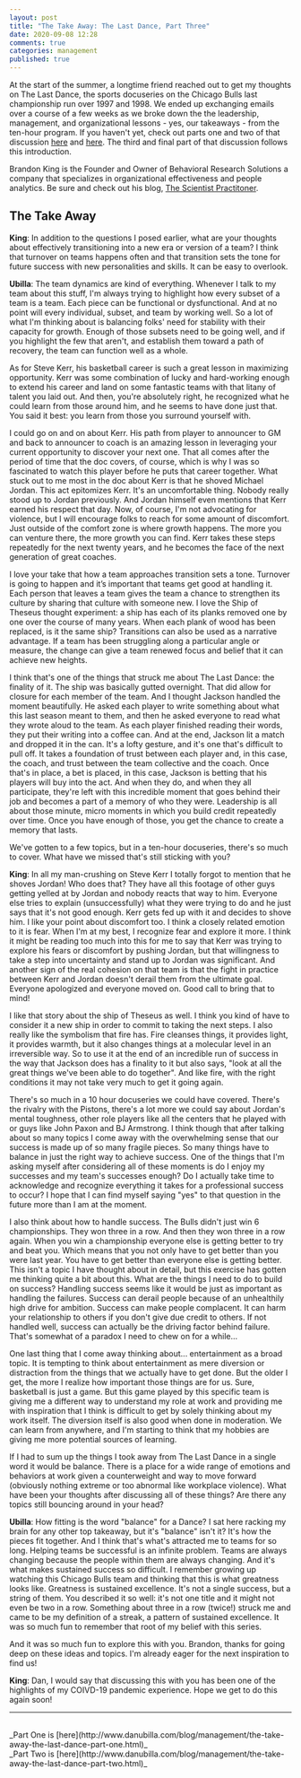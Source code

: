 ```yaml
---
layout: post
title: "The Take Away: The Last Dance, Part Three"
date: 2020-09-08 12:28
comments: true
categories: management
published: true
---
```

At the start of the summer, a longtime friend reached out to get my thoughts on The Last Dance, the sports docuseries on the Chicago Bulls last championship run over 1997 and 1998. We ended up exchanging emails over a course of a few weeks as we broke down the the leadership, management, and organizational lessons - yes, our takeaways - from the ten-hour program. If you haven't yet, check out parts one and two of that discussion [here](http://www.danubilla.com/blog/management/the-take-away-the-last-dance-part-one.html) and [here](http://www.danubilla.com/blog/management/the-take-away-the-last-dance-part-two.html). The third and final part of that discussion follows this introduction.

<!-- more -->

Brandon King is the Founder and Owner of Behavioral Research Solutions a company that specializes in organizational effectiveness and people analytics. Be sure and check out his blog, [The Scientist Practitoner](http://www.behavioralresearchsolutions.com/~behaviw1/the-scientist-practitioner-blog/).

## The Take Away
__King__: In addition to the questions I posed earlier, what are your thoughts about effectively transitioning into a new era or version of a team? I think that turnover on teams happens often and that transition sets the tone for future success with new personalities and skills. It can be easy to overlook.

__Ubilla__: The team dynamics are kind of everything. Whenever I talk to my team about this stuff, I'm always trying to highlight how every subset of a team is a team. Each piece can be functional or dysfunctional. And at no point will every individual, subset, and team by working well. So a lot of what I'm thinking about is balancing folks' need for stability with their capacity for growth. Enough of those subsets need to be going well, and if you highlight the few that aren't, and establish them toward a path of recovery, the team can function well as a whole.

As for Steve Kerr, his basketball career is such a great lesson in maximizing opportunity. Kerr was some combination of lucky and hard-working enough to extend his career and land on some fantastic teams with that litany of talent you laid out. And then, you're absolutely right, he recognized what he could learn from those around him, and he seems to have done just that. You said it best: you learn from those you surround yourself with.

I could go on and on about Kerr. His path from player to announcer to GM and back to announcer to coach is an amazing lesson in leveraging your current opportunity to discover your next one. That all comes after the period of time that the doc covers, of course, which is why I was so fascinated to watch this player before he puts that career together. What stuck out to me most in the doc about Kerr is that he shoved Michael Jordan. This act epitomizes Kerr. It's an uncomfortable thing. Nobody really stood up to Jordan previously. And Jordan himself even mentions that Kerr earned his respect that day. Now, of course, I'm not advocating for violence, but I will encourage folks to reach for some amount of discomfort. Just outside of the comfort zone is where growth happens. The more you can venture there, the more growth you can find. Kerr takes these steps repeatedly for the next twenty years, and he becomes the face of the next generation of great coaches.

I love your take that how a team approaches transition sets a tone. Turnover is going to happen and it’s important that teams get good at handling it. Each person that leaves a team gives the team a chance to strengthen its culture by sharing that culture with someone new. I love the Ship of Theseus thought experiment: a ship has each of its planks removed one by one over the course of many years. When each plank of wood has been replaced, is it the same ship? Transitions can also be used as a narrative advantage. If a team has been struggling along a particular angle or measure, the change can give a team renewed focus and belief that it can achieve new heights.

I think that's one of the things that struck me about The Last Dance: the finality of it. The ship was basically gutted overnight. That did allow for closure for each member of the team. And I thought Jackson handled the moment beautifully. He asked each player to write something about what this last season meant to them, and then he asked everyone to read what they wrote aloud to the team. As each player finished reading their words, they put their writing into a coffee can. And at the end, Jackson lit a match and dropped it in the can. It's a lofty gesture, and it's one that's difficult to pull off. It takes a foundation of trust between each player and, in this case, the coach, and trust between the team collective and the coach. Once that's in place, a bet is placed, in this case, Jackson is betting that his players will buy into the act. And when they do, and when they all participate, they're left with this incredible moment that goes behind their job and becomes a part of a memory of who they were. Leadership is all about those minute, micro moments in which you build credit repeatedly over time. Once you have enough of those, you get the chance to create a memory that lasts.

We've gotten to a few topics, but in a ten-hour docuseries, there's so much to cover. What have we missed that's still sticking with you?

__King__: In all my man-crushing on Steve Kerr I totally forgot to mention that he shoves Jordan! Who does that? They have all this footage of other guys getting yelled at by Jordan and nobody reacts that way to him. Everyone else tries to explain (unsuccessfully) what they were trying to do and he just says that it's not good enough. Kerr gets fed up with it and decides to shove him. I like your point about discomfort too. I think a closely related emotion to it is fear. When I'm at my best, I recognize fear and explore it more. I think it might be reading too much into this for me to say that Kerr was trying to explore his fears or discomfort by pushing Jordan, but that willingness to take a step into uncertainty and stand up to Jordan was significant. And another sign of the real cohesion on that team is that the fight in practice between Kerr and Jordan doesn't derail them from the ultimate goal. Everyone apologized and everyone moved on. Good call to bring that to mind!

I like that story about the ship of Theseus as well. I think you kind of have to consider it a new ship in order to commit to taking the next steps. I also really like the symbolism that fire has. Fire cleanses things, it provides light, it provides warmth, but it also changes things at a molecular level in an irreversible way. So to use it at the end of an incredible run of success in the way that Jackson does has a finality to it but also says, "look at all the great things we've been able to do together". And like fire, with the right conditions it may not take very much to get it going again.

There's so much in a 10 hour docuseries we could have covered. There's the rivalry with the Pistons, there's a lot more we could say about Jordan's mental toughness, other role players like all the centers that he played with or guys like John Paxon and BJ Armstrong. I think though that after talking about so many topics I come away with the overwhelming sense that our success is made up of so many fragile pieces. So many things have to balance in just the right way to achieve success. One of the things that I'm asking myself after considering all of these moments is do I enjoy my successes and my team's successes enough? Do I actually take time to acknowledge and recognize everything it takes for a professional success to occur? I hope that I can find myself saying "yes" to that question in the future more than I am at the moment.

I also think about how to handle success. The Bulls didn't just win 6 championships. They won three in a row. And then they won three in a row again. When you win a championship everyone else is getting better to try and beat you. Which means that you not only have to get better than you were last year. You have to get better than everyone else is getting better. This isn't a topic I have thought about in detail, but this exercise has gotten me thinking quite a bit about this. What are the things I need to do to build on success? Handling success seems like it would be just as important as handling the failures. Success can derail people because of an unhealthily high drive for ambition. Success can make people complacent. It can harm your relationship to others if you don't give due credit to others. If not handled well, success can actually be the driving factor behind failure. That's somewhat of a paradox I need to chew on for a while...

One last thing that I come away thinking about... entertainment as a broad topic. It is tempting to think about entertainment as mere diversion or distraction from the things that we actually have to get done. But the older I get, the more I realize how important those things are for us. Sure, basketball is just a game. But this game played by this specific team is giving me a different way to understand my role at work and providing me with inspiration that I think is difficult to get by solely thinking about my work itself. The diversion itself is also good when done in moderation. We can learn from anywhere, and I'm starting to think that my hobbies are giving me more potential sources of learning.

If I had to sum up the things I took away from The Last Dance in a single word it would be balance. There is a place for a wide range of emotions and behaviors at work given a counterweight and way to move forward (obviously nothing extreme or too abnormal like workplace violence). What have been your thoughts after discussing all of these things? Are there any topics still bouncing around in your head?

__Ubilla__: How fitting is the word "balance" for a Dance? I sat here racking my brain for any other top takeaway, but it's "balance" isn't it? It's how the pieces fit together. And I think that's what's attracted me to teams for so long. Helping teams be successful is an infinite problem. Teams are always changing because the people within them are always changing. And it's what makes sustained success so difficult. I remember growing up watching this Chicago Bulls team and thinking that this is what greatness looks like. Greatness is sustained excellence. It's not a single success, but a string of them. You described it so well: it's not one title and it might not even be two in a row. Something about three in a row (twice!) struck me and came to be my definition of a streak, a pattern of sustained excellence. It was so much fun to remember that root of my belief with this series.

And it was so much fun to explore this with you. Brandon, thanks for going deep on these ideas and topics. I'm already eager for the next inspiration to find us!

__King__: Dan, I would say that discussing this with you has been one of the highlights of my COIVD-19 pandemic experience. Hope we get to do this again soon!

---
<br />
_Part One is [here](http://www.danubilla.com/blog/management/the-take-away-the-last-dance-part-one.html)_
<br />
_Part Two is [here](http://www.danubilla.com/blog/management/the-take-away-the-last-dance-part-two.html)_
